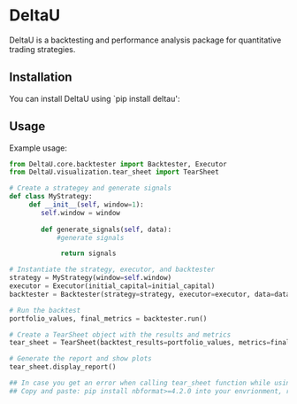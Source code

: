 # DeltaU

DeltaU is a backtesting and performance analysis package for quantitative trading strategies.

## Installation

You can install DeltaU using `pip install deltau':


## Usage

Example usage:

```python
from DeltaU.core.backtester import Backtester, Executor
from DeltaU.visualization.tear_sheet import TearSheet

# Create a strategey and generate signals
def class MyStrategy:
     def __init__(self, window=1):
        self.window = window
        
        def generate_signals(self, data):
            #generate signals

             return signals

# Instantiate the strategy, executor, and backtester
strategy = MyStrategy(window=self.window)
executor = Executor(initial_capital=initial_capital)
backtester = Backtester(strategy=strategy, executor=executor, data=data)

# Run the backtest
portfolio_values, final_metrics = backtester.run()

# Create a TearSheet object with the results and metrics
tear_sheet = TearSheet(backtest_results=portfolio_values, metrics=final_metrics)

# Generate the report and show plots
tear_sheet.display_report()

## In case you get an error when calling tear_sheet function while using jupyter 
## Copy and paste: pip install nbformat>=4.2.0 into your envrionment, restart the environment and than re-run the code.

